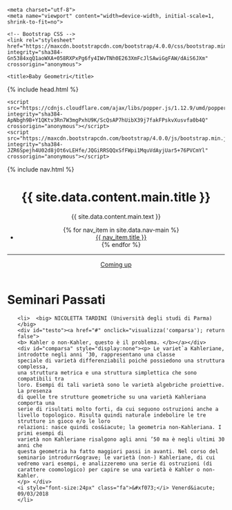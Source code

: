 <!DOCTYPE html>
<html lang="en">
<head>
   
   <script type="text/javascript" language="javascript">
function visualizza(id){
  if (document.getElementById){
    if(document.getElementById(id).style.display == 'none'){
      document.getElementById(id).style.display = 'block';
    }else{
      document.getElementById(id).style.display = 'none';
    }
  }
}
</script>
   
<meta name="viewport" content="width=device-width, initial-scale=1">
  <link rel="stylesheet" href="https://maxcdn.bootstrapcdn.com/bootstrap/3.3.7/css/bootstrap.min.css">
  <script src="https://ajax.googleapis.com/ajax/libs/jquery/3.3.1/jquery.min.js"></script>
  <script src="https://maxcdn.bootstrapcdn.com/bootstrap/3.3.7/js/bootstrap.min.js"></script>
   
   
   <!-- Required meta tags -->
    <meta charset="utf-8">
    <meta name="viewport" content="width=device-width, initial-scale=1, shrink-to-fit=no">

    <!-- Bootstrap CSS -->
    <link rel="stylesheet" href="https://maxcdn.bootstrapcdn.com/bootstrap/4.0.0/css/bootstrap.min.css" integrity="sha384-Gn5384xqQ1aoWXA+058RXPxPg6fy4IWvTNh0E263XmFcJlSAwiGgFAW/dAiS6JXm" crossorigin="anonymous">

    <title>Baby Geometri</title>
 
  
  {% include head.html %}

</head>

<body id="page-top">

  <script src="https://code.jquery.com/jquery-3.2.1.slim.min.js" integrity="sha384-KJ3o2DKtIkvYIK3UENzmM7KCkRr/rE9/Qpg6aAZGJwFDMVNA/GpGFF93hXpG5KkN" crossorigin="anonymous"></script>
    <script src="https://cdnjs.cloudflare.com/ajax/libs/popper.js/1.12.9/umd/popper.min.js" integrity="sha384-ApNbgh9B+Y1QKtv3Rn7W3mgPxhU9K/ScQsAP7hUibX39j7fakFPskvXusvfa0b4Q" crossorigin="anonymous"></script>
    <script src="https://maxcdn.bootstrapcdn.com/bootstrap/4.0.0/js/bootstrap.min.js" integrity="sha384-JZR6Spejh4U02d8jOt6vLEHfe/JQGiRRSQQxSfFWpi1MquVdAyjUar5+76PVCmYl" crossorigin="anonymous"></script>
 

{% include nav.html %}

<header class="masthead text-center text-white d-flex">
  <div class="container my-auto">
    <div class="row">
      <div class="col-lg-10 mx-auto">
        <h1 class="text-uppercase">
          <strong>{{ site.data.content.main.title }}</strong>
        </h1>
        {{ site.data.content.main.text }}
      </div>
      <div class="col-lg-8 mx-auto">
        <ul class="nav nav-fill justify-content-center">
          {% for nav_item in site.data.nav-main %}
          <li class="nav-item">
            <a class="nav-link text-white js-scroll-trigger" href="{{ nav_item.url }}">{{ nav_item.title }}</a>
          </li>
          {% endfor %}
        </ul>
        <hr>
        <a class="btn btn-warning btn-xl js-scroll-trigger" href="#whitepaper">Coming up</a>
      </div>
    </div>
  </div>
	
</header>
<body id="top">

 
     
 
<div class="wrapper row3">
  <main class="hoc container clear"> 
  
   <div class="content"> 
	<h1>Seminari Passati</h1>
   </div>
 </div>

<ul>
	
	<li>  <big> NICOLETTA TARDINI (Università degli studi di Parma)  </big> 
	<div id="testo"><a href="#" onclick="visualizza('comparsa'); return false">
	<b> Kahler o non-Kahler, questo è il problema. </b></a></div>
	<div id="comparsa" style="display:none"><p> Le variet`a Kahleriane, introdotte negli anni ’30, rappresentano una classe
	speciale di varietà differenziabili poiché possiedono una struttura complessa,
	una struttura metrica e una struttura simplettica che sono compatibili tra
	loro. Esempi di tali varietà sono le varietà algebriche proiettive. La presenza
	di quelle tre strutture geometriche su una varietà Kahleriana comporta una
	serie di risultati molto forti, da cui seguono ostruzioni anche a livello topologico. Risulta quindi naturale indebolire le tre strutture in gioco e/o le loro
	relazioni: nasce quindi cos&iacute; la geometria non-Kahleriana. I primi esempi di
	varietà non Kahleriane risalgono agli anni ’50 ma è negli ultimi 30 anni che
	questa geometria ha fatto maggiori passi in avanti. Nel corso del seminario introdurr&ograve; le varietà (non-) Kahleriane, di cui vedremo vari esempi, e analizzeremo una serie di ostruzioni (di carattere coomologico) per capire se una varietà è Kahler o non-Kahler.
	</p> </div>
	<i style="font-size:24px" class="fa">&#xf073;</i> Venerd&iacute; 09/03/2018
	</li>
	

	
</ul>
 
     
     
  
  </main>
</div>

</body>
</html>
